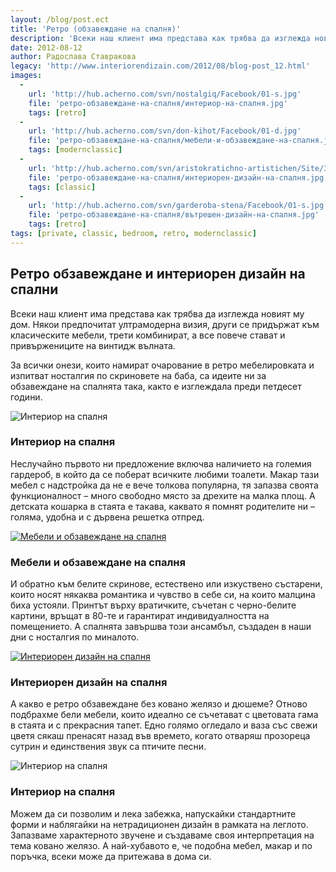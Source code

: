 ```yaml
---
layout: /blog/post.ect
title: 'Ретро (обзавеждане на спалня)'
description: 'Всеки наш клиент има представа как трябва да изглежда новият му дом. За всички онези, които намират очарование в ретро мебелировката и изпитват носталгия по скриновете на баба, са идеите ни за обзавеждане на спалнята така, както е изглеждала преди петдесет години.'
date: 2012-08-12
author: Радослава Ставракова
legacy: 'http://www.interiorendizain.com/2012/08/blog-post_12.html'
images:
  -
    url: 'http://hub.acherno.com/svn/nostalgiq/Facebook/01-s.jpg'
    file: 'ретро-обзавеждане-на-спалня/интериор-на-спалня.jpg'
    tags: [retro]
  -
    url: 'http://hub.acherno.com/svn/don-kihot/Facebook/01-d.jpg'
    file: 'ретро-обзавеждане-на-спалня/мебели-и-обзавеждане-на-спалня.jpg'
    tags: [modernclassic]
  -
    url: 'http://hub.acherno.com/svn/aristokratichno-artistichen/Site/3D/05-s_f.jpg'
    file: 'ретро-обзавеждане-на-спалня/интериорен-дизайн-на-спалня.jpg'
    tags: [classic]
  -
    url: 'http://hub.acherno.com/svn/garderoba-stena/Facebook/01-s.jpg'
    file: 'ретро-обзавеждане-на-спалня/вътрешен-дизайн-на-спалня.jpg'
    tags: [retro]
tags: [private, classic, bedroom, retro, modernclassic]
---
```

## **Ретро обзавеждане** и интериорен дизайн на **спални**
Всеки наш клиент има представа как трябва да изглежда новият му дом. Някои предпочитат ултрамодерна визия, други се придържат към класическите мебели, трети комбинират, а все повече стават и привържениците на винтидж вълната.

За всички онези, които намират очарование в ретро мебелировката и изпитват носталгия по скриновете на баба, са идеите ни за обзавеждане на спалнята така, както е изглеждала преди петдесет години.

![Интериор на спалня](ретро-обзавеждане-на-спалня/интериор-на-спалня.jpg)
### Интериор на **спалня**

Неслучайно първото ни предложение включва наличието на големия гардероб, в който да се поберат всичките любими тоалети. Макар тази мебел с надстройка да не е вече толкова популярна, тя запазва своята функционалност – много свободно място за дрехите на малка площ. А детската кошарка в стаята е такава, каквато я помнят родителите ни – голяма, удобна и с дървена решетка отпред.

[![Мебели и обзавеждане на спалня](ретро-обзавеждане-на-спалня/мебели-и-обзавеждане-на-спалня.jpg)](http://acherno.bg/интериорен-дизайн/апартамент/дон-кихот/обзавеждане.html)
### Мебели и обзавеждане на **спалня**

И обратно към белите скринове, естествено или изкуствено състарени, които носят някаква романтика и чувство в себе си, на които малцина биха устояли. Принтът върху вратичките, съчетан с черно-белите картини, връщат в 80-те и гарантират индивидуалността на помещението. А спалнята завършва този ансамбъл, създаден в наши дни с носталгия по миналото.

[![Интериорен дизайн на спалня](ретро-обзавеждане-на-спалня/интериорен-дизайн-на-спалня.jpg)](http://acherno.bg/интериорен-дизайн/апартамент/аристократично-артистичен/интериор.html)
### Интериорен дизайн на **спалня**

А какво е ретро обзавеждане без ковано желязо и дюшеме? Отново подбрахме бели мебели, които идеално се съчетават с цветовата гама в стаята и с прекрасния тапет. Едно голямо огледало и ваза със свежи цветя сякаш пренасят назад във времето, когато отваряш прозореца сутрин и единствения звук са птичите песни.

![Интериор на спалня](ретро-обзавеждане-на-спалня/вътрешен-дизайн-на-спалня.jpg)
### Интериор на **спалня**

Можем да си позволим и лека забежка, напускайки стандартните форми и наблягайки на нетрадиционен дизайн в рамката на леглото. Запазваме характерното звучене и създаваме своя интерпретация на тема ковано желязо. А най-хубавото е, че подобна мебел, макар и по поръчка, всеки може да притежава в дома си.